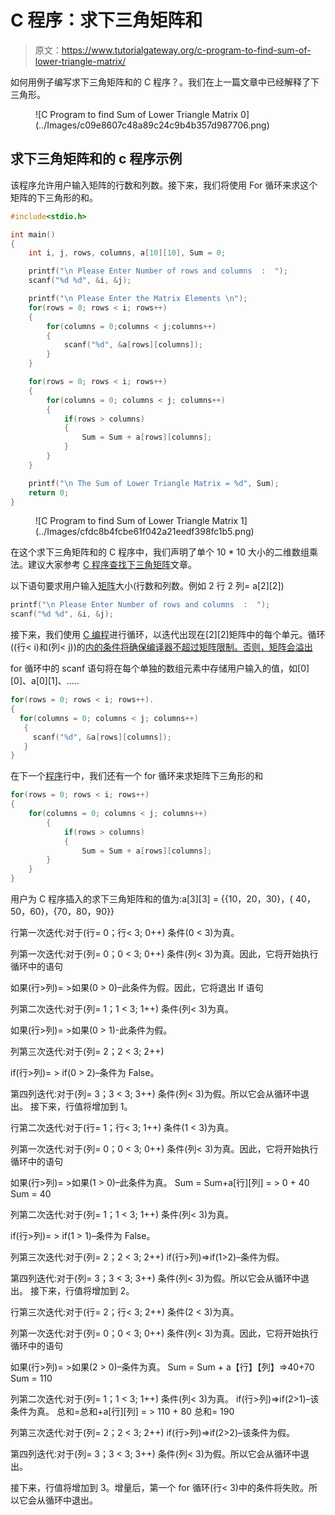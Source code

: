 # C 程序：求下三角矩阵和

> 原文：<https://www.tutorialgateway.org/c-program-to-find-sum-of-lower-triangle-matrix/>

如何用例子编写求下三角矩阵和的 C 程序？。我们在上一篇文章中已经解释了下三角形。

<figure class="wp-block-image">![C Program to find Sum of Lower Triangle Matrix 0](../Images/c09e8607c48a89c24c9b4b357d987706.png)</figure>

## 求下三角矩阵和的 c 程序示例

该程序允许用户输入矩阵的行数和列数。接下来，我们将使用 For 循环来求这个矩阵的下三角形的和。

```c
#include<stdio.h>

int main()
{
 	int i, j, rows, columns, a[10][10], Sum = 0;

 	printf("\n Please Enter Number of rows and columns  :  ");
 	scanf("%d %d", &i, &j);

 	printf("\n Please Enter the Matrix Elements \n");
 	for(rows = 0; rows < i; rows++)
  	{
   		for(columns = 0;columns < j;columns++)
    	{
      		scanf("%d", &a[rows][columns]);
    	}
  	}

 	for(rows = 0; rows < i; rows++)
  	{
   		for(columns = 0; columns < j; columns++)
    	{
    		if(rows > columns)
    		{
    			Sum = Sum + a[rows][columns];
			}
   	 	}
  	}

  	printf("\n The Sum of Lower Triangle Matrix = %d", Sum);
 	return 0;
}
```

<figure class="wp-block-image">![C Program to find Sum of Lower Triangle Matrix 1](../Images/cfdc8b4fcbe61f042a21eedf398fc1b5.png)</figure>

在这个求下三角矩阵和的 C 程序中，我们声明了单个 10 * 10 大小的二维数组乘法。建议大家参考 [C 程序查找下三角矩阵](https://www.tutorialgateway.org/c-program-to-find-lower-triangle-matrix/)文章。

以下语句要求用户输入[矩阵](https://www.tutorialgateway.org/two-dimensional-array-in-c/)大小(行数和列数。例如 2 行 2 列= a[2][2])

```c
printf("\n Please Enter Number of rows and columns  :  ");
scanf("%d %d", &i, &j);
```

接下来，我们使用 [C 编程](https://www.tutorialgateway.org/c-programming/)进行循环，以迭代出现在[2][2]矩阵中的每个单元。循环((行< i)和(列< j))的[内的条件将确保编译器不超过矩阵限制。否则，矩阵会溢出](https://www.tutorialgateway.org/for-loop-in-c-programming/)

for 循环中的 scanf 语句将在每个单独的数组元素中存储用户输入的值，如[0][0]、a[0][1]、…..

```c
for(rows = 0; rows < i; rows++).
{
  for(columns = 0; columns < j; columns++)
   {
     scanf("%d", &a[rows][columns]);
   }
}
```

在下一个[程序](https://www.tutorialgateway.org/c-programming-examples/)行中，我们还有一个 for 循环来求矩阵下三角形的和

```c
for(rows = 0; rows < i; rows++)
{
   	for(columns = 0; columns < j; columns++)
    	{
    		if(rows > columns)
    		{
    			Sum = Sum + a[rows][columns];
		}
   	}
}
```

用户为 C 程序插入的求下三角矩阵和的值为:a[3][3] = {{10，20，30}，{ 40，50，60}，{70，80，90}}

行第一次迭代:对于(行= 0；行< 3; 0++)
条件(0 < 3)为真。

列第一次迭代:对于(列= 0；0 < 3; 0++)
条件(列< 3)为真。因此，它将开始执行循环中的语句

如果(行>列)= >如果(0 > 0)–此条件为假。因此，它将退出 If 语句

列第二次迭代:对于(列= 1；1 < 3; 1++)
条件(列< 3)为真。

如果(行>列)= >如果(0 > 1)-此条件为假。

列第三次迭代:对于(列= 2；2 < 3; 2++)

if(行>列)= > if(0 > 2)–条件为 False。

第四列迭代:对于(列= 3；3 < 3; 3++)
条件(列< 3)为假。所以它会从循环中退出。
接下来，行值将增加到 1。

行第二次迭代:对于(行= 1；行< 3; 1++)
条件(1 < 3)为真。

列第一次迭代:对于(列= 0；0 < 3; 0++)
条件(列< 3)为真。因此，它将开始执行循环中的语句

如果(行>列)= >如果(1 > 0)–此条件为真。
Sum = Sum+a[行][列] = > 0 + 40
Sum = 40

列第二次迭代:对于(列= 1；1 < 3; 1++)
条件(列< 3)为真。

if(行>列)= > if(1 > 1)–条件为 False。

列第三次迭代:对于(列= 2；2 < 3; 2++)
if(行>列)=>if(1>2)–条件为假。

第四列迭代:对于(列= 3；3 < 3; 3++)
条件(列< 3)为假。所以它会从循环中退出。
接下来，行值将增加到 2。

行第三次迭代:对于(行= 2；行< 3; 2++)
条件(2 < 3)为真。

列第一次迭代:对于(列= 0；0 < 3; 0++)
条件(列< 3)为真。因此，它将开始执行循环中的语句

如果(行>列)= >如果(2 > 0)–条件为真。
Sum = Sum + a【行】【列】=>40+70
Sum = 110

列第二次迭代:对于(列= 1；1 < 3; 1++)
条件(列< 3)为真。
if(行>列)=>if(2>1)–该条件为真。
总和=总和+a[行][列] = > 110 + 80
总和= 190

列第三次迭代:对于(列= 2；2 < 3; 2++)
if(行>列)=>if(2>2)–该条件为假。

第四列迭代:对于(列= 3；3 < 3; 3++)
条件(列< 3)为假。所以它会从循环中退出。

接下来，行值将增加到 3。增量后，第一个 for 循环(行< 3)中的条件将失败。所以它会从循环中退出。